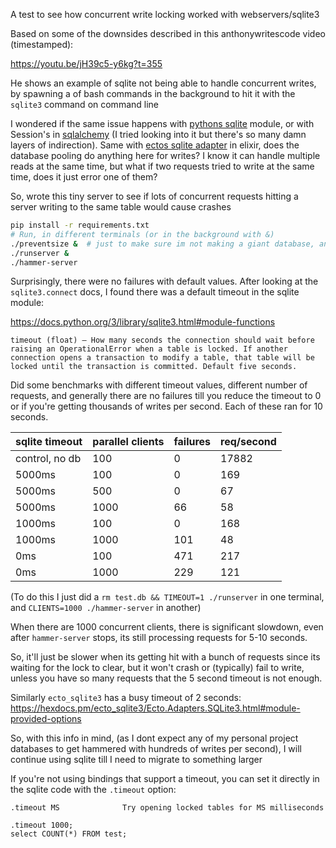 A test to see how concurrent write locking worked with webservers/sqlite3

Based on some of the downsides described in this anthonywritescode video (timestamped):

<https://youtu.be/jH39c5-y6kg?t=355>

He shows an example of sqlite not being able to handle concurrent writes, by spawning a of bash commands in the background to hit it with the `sqlite3` command on command line

I wondered if the same issue happens with [pythons sqlite](https://docs.python.org/3/library/sqlite3.html) module, or with Session's in [sqlalchemy](https://www.sqlalchemy.org/) (I tried looking into it but there's so many damn layers of indirection). Same with [ectos sqlite adapter](https://hexdocs.pm/ecto_sqlite3/Ecto.Adapters.SQLite3.html) in elixir, does the database pooling do anything here for writes? I know it can handle multiple reads at the same time, but what if two requests tried to write at the same time, does it just error one of them?

So, wrote this tiny server to see if lots of concurrent requests hitting a server writing to the same table would cause crashes

```bash
pip install -r requirements.txt
# Run, in different terminals (or in the background with &)
./preventsize &  # just to make sure im not making a giant database, and some debug info
./runserver &
./hammer-server
```

Surprisingly, there were no failures with default values. After looking at the `sqlite3.connect` docs, I found there was a default timeout in the sqlite module:

<https://docs.python.org/3/library/sqlite3.html#module-functions>

`timeout (float) – How many seconds the connection should wait before raising an OperationalError when a table is locked. If another connection opens a transaction to modify a table, that table will be locked until the transaction is committed. Default five seconds.`

Did some benchmarks with different timeout values, different number of requests, and generally there are no failures till you reduce the timeout to 0 or if you're getting thousands of writes per second. Each of these ran for 10 seconds.

| sqlite timeout | parallel clients   | failures | req/second |
| -------------- | ------------------ | -------- | ---------- |
| control, no db | 100                | 0        | 17882      |
| 5000ms         | 100                | 0        | 169        |
| 5000ms         | 500                | 0        | 67         |
| 5000ms         | 1000               | 66       | 58         |
| 1000ms         | 100                | 0        | 168        |
| 1000ms         | 1000               | 101      | 48         |
| 0ms            | 100                | 471      | 217        |
| 0ms            | 1000               | 229      | 121        |

(To do this I just did a `rm test.db && TIMEOUT=1 ./runserver` in one terminal, and `CLIENTS=1000 ./hammer-server` in another)

When there are 1000 concurrent clients, there is significant slowdown, even after `hammer-server` stops, its still processing requests for 5-10 seconds.

So, it'll just be slower when its getting hit with a bunch of requests since its waiting for the lock to clear, but it won't crash or (typically) fail to write, unless you have so many requests that the 5 second timeout is not enough.

Similarly `ecto_sqlite3` has a busy timeout of 2 seconds: <https://hexdocs.pm/ecto_sqlite3/Ecto.Adapters.SQLite3.html#module-provided-options>

So, with this info in mind, (as I dont expect any of my personal project databases to get hammered with hundreds of writes per second), I will continue using sqlite till I need to migrate to something larger

If you're not using bindings that support a timeout, you can set it directly in the sqlite code with the `.timeout` option:

```
.timeout MS              Try opening locked tables for MS milliseconds
```

```
.timeout 1000;
select COUNT(*) FROM test;
```

